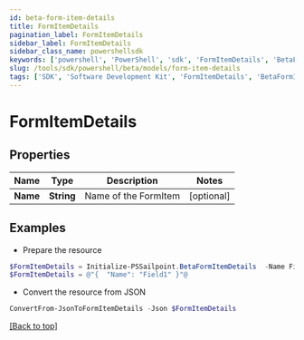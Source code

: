 ```yaml
---
id: beta-form-item-details
title: FormItemDetails
pagination_label: FormItemDetails
sidebar_label: FormItemDetails
sidebar_class_name: powershellsdk
keywords: ['powershell', 'PowerShell', 'sdk', 'FormItemDetails', 'BetaFormItemDetails'] 
slug: /tools/sdk/powershell/beta/models/form-item-details
tags: ['SDK', 'Software Development Kit', 'FormItemDetails', 'BetaFormItemDetails']
---
```



# FormItemDetails

## Properties

Name | Type | Description | Notes
------------ | ------------- | ------------- | -------------
**Name** | **String** | Name of the FormItem | [optional] 

## Examples

- Prepare the resource
```powershell
$FormItemDetails = Initialize-PSSailpoint.BetaFormItemDetails  -Name Field1
$FormItemDetails = @"{  "Name": "Field1" }"@
```

- Convert the resource from JSON
```powershell
ConvertFrom-JsonToFormItemDetails -Json $FormItemDetails
```


[[Back to top]](#) 

